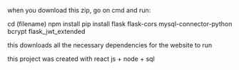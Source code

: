 when you download this zip, go on cmd and run: 

cd (filename)
npm install
pip install flask flask-cors mysql-connector-python bcrypt flask_jwt_extended

this downloads all the necessary dependencies for the website to run


this project was created with react js + node + sql
